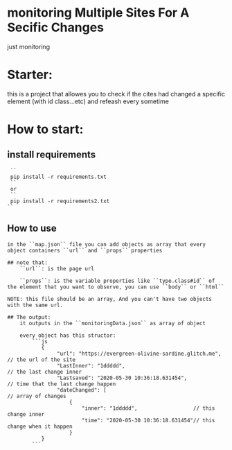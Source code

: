 # monitoring Multiple Sites For A Secific Changes

 just monitoring

# Starter:

  this is a project that allowes you to check if the cites had changed a specific element (with id class...etc) and refeash every sometime

 
 # How to start:
 
   ## install requirements
     ``
     pip install -r requirements.txt
     ``
     or
     ``
     pip install -r requirements2.txt
    ``
   
   ## How to use
    
    in the ``map.json`` file you can add objects as array that every object containers ``url`` and ``props`` properties

    ## note that:
        ``url``: is the page url

        ``props``: is the variable properties like ``type.class#id`` of the element that you want to observe, you can use ``body`` or ``html``

    NOTE: this file should be an array, And you can't have two objects with the same url.

    ## The output:
        it outputs in the ``monitoringData.json`` as array of object 
        
        every object has this structor:
            ```js
               { 
                    "url": "https://evergreen-olivine-sardine.glitch.me", // the url of the site
                    "LastInner": "1ddddd",                                // the last change inner
                    "Lastsaved": "2020-05-30 10:36:18.631454",            // time that the last change happen
                    "dateChanged": [                                      // array of changes            
                        {
                            "inner": "1ddddd",                  // this change inner
                            "time": "2020-05-30 10:36:18.631454"// this change when it happen
                        }
               }
            ```
